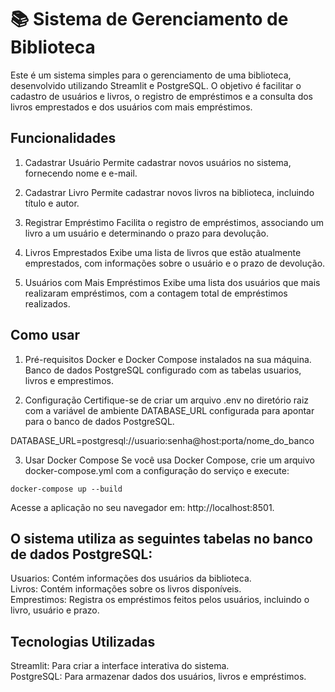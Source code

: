 # 📚 Sistema de Gerenciamento de Biblioteca
Este é um sistema simples para o gerenciamento de uma biblioteca, desenvolvido utilizando Streamlit e PostgreSQL. O objetivo é facilitar o cadastro de usuários e livros, o registro de empréstimos e a consulta dos livros emprestados e dos usuários com mais empréstimos.

## Funcionalidades
1. Cadastrar Usuário
Permite cadastrar novos usuários no sistema, fornecendo nome e e-mail.

2. Cadastrar Livro
Permite cadastrar novos livros na biblioteca, incluindo título e autor.

3. Registrar Empréstimo
Facilita o registro de empréstimos, associando um livro a um usuário e determinando o prazo para devolução.

4. Livros Emprestados
Exibe uma lista de livros que estão atualmente emprestados, com informações sobre o usuário e o prazo de devolução.

5. Usuários com Mais Empréstimos
Exibe uma lista dos usuários que mais realizaram empréstimos, com a contagem total de empréstimos realizados.

## Como usar
1. Pré-requisitos
Docker e Docker Compose instalados na sua máquina.
Banco de dados PostgreSQL configurado com as tabelas usuarios, livros e emprestimos.

2. Configuração
Certifique-se de criar um arquivo .env no diretório raiz com a variável de ambiente DATABASE_URL configurada para apontar para o banco de dados PostgreSQL. 

DATABASE_URL=postgresql://usuario:senha@host:porta/nome_do_banco

3. Usar Docker Compose
Se você usa Docker Compose, crie um arquivo docker-compose.yml com a configuração do serviço e execute:

```docker-compose up --build```

Acesse a aplicação no seu navegador em: http://localhost:8501.

## O sistema utiliza as seguintes tabelas no banco de dados PostgreSQL:

Usuarios: Contém informações dos usuários da biblioteca.    
Livros: Contém informações sobre os livros disponíveis.     
Emprestimos: Registra os empréstimos feitos pelos usuários, incluindo o livro, usuário e prazo.

## Tecnologias Utilizadas
Streamlit: Para criar a interface interativa do sistema.    
PostgreSQL: Para armazenar dados dos usuários, livros e empréstimos.


